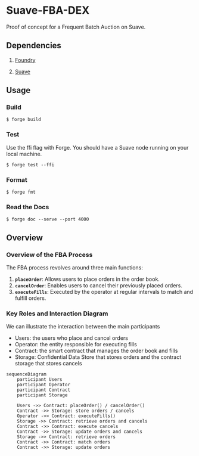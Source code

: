 # Suave-FBA-DEX

Proof of concept for a Frequent Batch Auction on Suave.

## Dependencies
1. <a href=https://book.getfoundry.sh/getting-started/installation>Foundry</a>

2. <a href=https://github.com/flashbots/suave-geth>Suave</a>


## Usage

### Build

```shell
$ forge build
```

### Test

Use the ffi flag with Forge.
You should have a Suave node running on your local machine.

```shell
$ forge test --ffi
```

### Format

```shell
$ forge fmt
```

### Read the Docs

```shell
$ forge doc --serve --port 4000
```

## Overview
### Overview of the FBA Process

The FBA process revolves around three main functions:

1. **`placeOrder`**: Allows users to place orders in the order book.
2. **`cancelOrder`**: Enables users to cancel their previously placed orders.
3. **`executeFills`**: Executed by the operator at regular intervals to match and fulfill orders.

### Key Roles and Interaction Diagram

We can illustrate the interaction between the main participants

- Users: the users who place and cancel orders
- Operator: the entity responsible for executing fills
- Contract: the smart contract that manages the order book and fills
- Storage: Confidential Data Store that stores orders and the contract storage that stores cancels

```mermaid
sequenceDiagram
    participant Users
    participant Operator
    participant Contract
    participant Storage

    Users ->> Contract: placeOrder() / cancelOrder()
    Contract ->> Storage: store orders / cancels
    Operator ->> Contract: executeFills()
    Storage ->> Contract: retrieve orders and cancels
    Contract ->> Contract: execute cancels
    Contract ->> Storage: update orders and cancels
    Storage ->> Contract: retrieve orders
    Contract ->> Contract: match orders
    Contract ->> Storage: update orders
```

